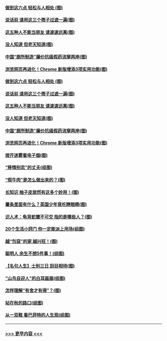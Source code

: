 #### [做到这六点 轻松与人相处 (图)](../pages/p8/907429.md?t=09190133) 
#### [说话前 请用这三个筛子过滤一遍(图)](../pages/p8/906928.md?t=09190133) 
#### [这五种人不能当朋友 请速速远离(图)](../pages/p8/907726.md?t=09190133) 
#### [没人知道 但老天知道(图)](../pages/p8/907731.md?t=09190133) 
#### [中国“厕所制造”廉价抗癌假药流窜两岸(图)](../pages/p8/907723.md?t=09190133) 
#### [浏览网页再进化！Chrome 新版增添3项实用功能(图)](../pages/p8/907714.md?t=09190133) 
#### [做到这六点 轻松与人相处 (图)](../pages/p8/907429.md?t=09190133) 
#### [说话前 请用这三个筛子过滤一遍(图)](../pages/p8/906928.md?t=09190133) 
#### [这五种人不能当朋友 请速速远离(图)](../pages/p8/907726.md?t=09190133) 
#### [没人知道 但老天知道(图)](../pages/p8/907731.md?t=09190133) 
#### [中国“厕所制造”廉价抗癌假药流窜两岸(图)](../pages/p8/907723.md?t=09190133) 
#### [浏览网页再进化！Chrome 新版增添3项实用功能(图)](../pages/p8/907714.md?t=09190133) 
#### [拨开迷雾看电子烟(图)](../pages/p8/907427.md?t=09190133) 
#### [“移情别恋”的丈夫(组图)](../pages/p8/907644.md?t=09190133) 
#### [“假牛肉”是怎么做出来的？(图)](../pages/p8/907668.md?t=09190133) 
#### [长知识 柚子皮居然有这多个妙用！(图)](../pages/p8/907425.md?t=09190133) 
#### [薯条里面有什么？英国少年竟吃瞎眼睛(图)](../pages/p8/907381.md?t=09190133) 
#### [识人术：龟背蛇腰不可交 指的是哪些人？(图)](../pages/p8/907503.md?t=09190133) 
#### [20个生活小窍门 你一定能派上用场(组图)](../pages/p8/907510.md?t=09190133) 
#### [越“包容”的家 越兴旺！(图)](../pages/p8/907328.md?t=09190133) 
#### [聪明人 余生不想5件事！(组图)](../pages/p8/907364.md?t=09190133) 
#### [【名句人生】士别三日 刮目相待(图)](../pages/p8/906988.md?t=09190133) 
#### [“山鸟自迎人”的白耳画眉(组图)](../pages/p8/907332.md?t=09190133) 
#### [怎样理解“有舍才有得”？(图)](../pages/p8/906872.md?t=09190133) 
#### [站在秋的路口(组图)](../pages/p8/906914.md?t=09190133) 
#### [从一双鞋 看巴菲特的人生观(组图)](../pages/p8/907311.md?t=09190133) 

----
#### [ >>> 更早内容 <<< ](../indexes/p8-earlier.md)
